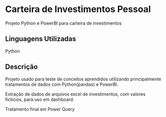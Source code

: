 # Carteira de Investimentos Pessoal

Projeto Python e PowerBI para carteira de investimentos


## Linguagens Utilizadas

Python


## Descrição

Projeto usado para teste de conceitos aprendidos utilizando principalmente tratamentos de dados com Python(pandas) e PowerBI.

Extração de dados de arquivos excel de investimentos, com valores fictícios, para uso em dashboard.

Tratamento final em Power Query
